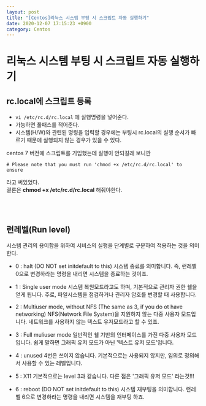 ```yaml
---
layout: post
title: "[Centos]리눅스 시스템 부팅 시 스크립트 자동 실행하기"
date: 2020-12-07 17:15:23 +0900
category: Centos
---
```


# 리눅스 시스템 부팅 시 스크립트 자동 실행하기 

## rc.local에 스크립트 등록
* `vi /etc/rc.d/rc.local` 에 실행명령을 넣어준다.  
* 가능하면 풀패스를 적어준다.  
* 시스템(H/W)와 관련된 명령을 입력할 경우에는 부팅시 rc.local의 실행 순서가 빠르기 때문에 실행되지 않는 경우가 있을 수 있다.

centos 7 버전에 스크립트를 기입했는데 실행이 안되길래 보니깐
```
# Please note that you must run 'chmod +x /etc/rc.d/rc.local' to ensure
```
라고 써있었다.   
결론은 **chmod +x /etc/rc.d/rc.local** 해줘야한다. 

<br/><br/>

## 런레벨(Run level)
시스템 관리의 용이함을 위하여 서비스의 실행을 단계별로 구분하여 적용하는 것을 의미한다.

*  0 : halt (DO NOT set initdefault to this)
시스템 종료를 의미합니다. 즉, 런레벨 0으로 변경하라는 명령을 내리면 시스템을 종료하는 것이죠.

* 1 : Single user mode
시스템 복원모드라고도 하며, 기본적으로 관리자 권한 쉘을 얻게 됩니다.
주로, 파일시스템을 점검하거나 관리자 암호를 변경할 때 사용합니다.

* 2 : Multiuser mode, without NFS (The same as 3, if you do ot have networking)
NFS(Network File System)을 지원하지 않는 다중 사용자 모드입니다.
네트워크를 사용하지 않는 텍스트 유저모드라고 할 수 있죠.

* 3 : Full muliuser mode
일반적인 쉘 기반의 인터페이스를 가진 다중 사용자 모드입니다.
쉽게 말하면 그래픽 유저 모드가 아닌 '텍스트 유저 모드'입니다.

* 4 : unused
4번은 쓰이지 않습니다. 기본적으로는 사용되지 않지만, 임의로 정의해서 사용할 수 있는 레벨입니다.

* 5 : X11
기본적으로는 level 3과 같습니다. 다른 점은 '그래픽 유저 모드' 라는것!!!

* 6 : reboot (DO NOT set initdefault to this)
시스템 재부팅을 의미합니다. 런레벨 6으로 변경하라는 명령을 내리면 시스템을 재부팅 하죠.




